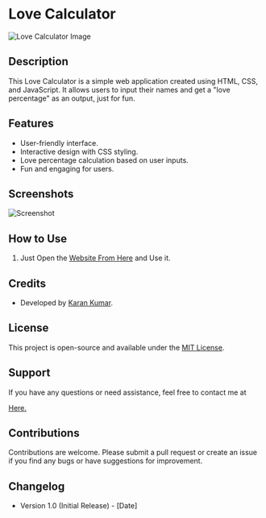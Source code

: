# Love Calculator

![Love Calculator Image](https://res.cloudinary.com/dzqzuljun/image/upload/v1698084339/r420dvoupeolmh1abewa.jpg)

## Description

This Love Calculator is a simple web application created using HTML, CSS, and JavaScript. It allows users to input their names and get a "love percentage" as an output, just for fun.

## Features

- User-friendly interface.
- Interactive design with CSS styling.
- Love percentage calculation based on user inputs.
- Fun and engaging for users.

## Screenshots

![Screenshot ](https://res.cloudinary.com/dzqzuljun/image/upload/v1698084339/mx5nir6pcaxwo5st3upg.jpg)

## How to Use
1. Just Open the <a href="https://karannkx.github.io/lvcal">Website From Here</a> and Use it.


## Credits

- Developed by 
<a href="https://karannkx.github.io/karannkx">Karan Kumar</a>.

## License

This project is open-source and available under the [MIT License](LICENSE).

## Support

If you have any questions or need assistance, feel free to contact me at <p><a href="mailto:kkumar04600+github@gmail.com">Here.</a></p>

## Contributions

Contributions are welcome. Please submit a pull request or create an issue if you find any bugs or have suggestions for improvement.


## Changelog

- Version 1.0 (Initial Release) - [Date]

